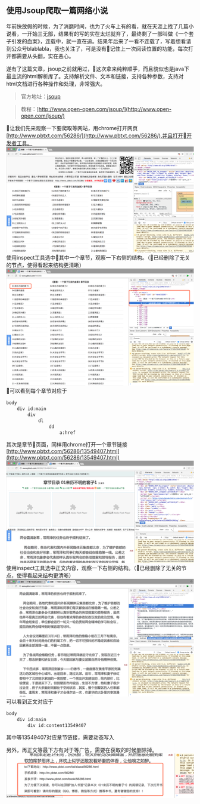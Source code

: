 ## 使用Jsoup爬取一篇网络小说

年前快放假的时候，为了消磨时间，也为了火车上有的看，就在天涯上找了几篇小说看，一开始三无部，结果有的写的实在太烂就弃了，最终剩了一部叫做《一个套子引发的血案》，连载中，就一直在追。结果年后来了一看不连载了，写着想看请到公众号blablabla，我也关注了，可是没有记住上一次阅读位置的功能，每次打开都需要从头翻，实在恶心。

遂有了这篇文章，jsoup之前就用过，这次拿来纯粹顺手，而且貌似也是java下最主流的html解析库了。支持解析文件、文本和链接，支持各种参数，支持对html文档进行各种操作和处理，非常强大。

>官方地址：[jsoup](https://jsoup.org)

>教程：[http://www.open-open.com/jsoup/](http://www.open-open.com/jsoup/)

让我们先来观察一下要爬取等网站，用chrome打开网页[http://www.pbtxt.com/56286/](http://www.pbtxt.com/56286/),并且打开开发者工具。
![img1](jsoup/static/img/img1.png)
使用inspect工具选中其中一个章节，观察一下右侧的结构。（已经删除了无关的节点，使得看起来结构更清晰）
![img2](jsoup/static/img/img2.png)
可以看到每个章节对应于
```
body
    div id:main
        div
            dl
                dd
                    a:href
```
其次是章节页面，同样用chrome打开一个章节链接[http://www.pbtxt.com/56286/13549407.html](http://www.pbtxt.com/56286/13549407.html)
![img3](jsoup/static/img/img3.png)
使用inspect工具选中正文内容，观察一下右侧的结构。（已经删除了无关的节点，使得看起来结构更清晰）
![img4](jsoup/static/img/img4.png)
可以看到正文对应于
```
body
    div id:main
        div id:content13549407
```
其中等13549407对应章节链接，需要动态写入

另外，再正文等最下方有对于等广告，需要在获取的时候删除掉。
![img5](jsoup/static/img/img5.png)

